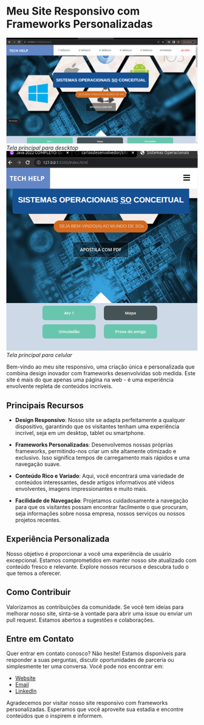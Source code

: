 # Meu Site Responsivo com Frameworks Personalizadas
![Imagem de Tela Inicial](https://github.com/carlosdesenvolvedor/siteSistemaOperacional/blob/main/fotosREADME/telaGrande.png)
*Tela principal para descktop*
![Imagem de Tela Inicial](https://github.com/carlosdesenvolvedor/siteSistemaOperacional/blob/main/fotosREADME/telaCelular.png)
*Tela principal para celular*

Bem-vindo ao meu site responsivo, uma criação única e personalizada que combina design inovador com frameworks desenvolvidas sob medida. Este site é mais do que apenas uma página na web - é uma experiência envolvente repleta de conteúdos incríveis.

## Principais Recursos

- **Design Responsivo**: Nosso site se adapta perfeitamente a qualquer dispositivo, garantindo que os visitantes tenham uma experiência incrível, seja em um desktop, tablet ou smartphone.

- **Frameworks Personalizadas**: Desenvolvemos nossas próprias frameworks, permitindo-nos criar um site altamente otimizado e exclusivo. Isso significa tempos de carregamento mais rápidos e uma navegação suave.

- **Conteúdo Rico e Variado**: Aqui, você encontrará uma variedade de conteúdos interessantes, desde artigos informativos até vídeos envolventes, imagens impressionantes e muito mais.

- **Facilidade de Navegação**: Projetamos cuidadosamente a navegação para que os visitantes possam encontrar facilmente o que procuram, seja informações sobre nossa empresa, nossos serviços ou nossos projetos recentes.

## Experiência Personalizada

Nosso objetivo é proporcionar a você uma experiência de usuário excepcional. Estamos comprometidos em manter nosso site atualizado com conteúdo fresco e relevante. Explore nossos recursos e descubra tudo o que temos a oferecer.

## Como Contribuir

Valorizamos as contribuições da comunidade. Se você tem ideias para melhorar nosso site, sinta-se à vontade para abrir uma issue ou enviar um pull request. Estamos abertos a sugestões e colaborações.

## Entre em Contato

Quer entrar em contato conosco? Não hesite! Estamos disponíveis para responder a suas perguntas, discutir oportunidades de parceria ou simplesmente ter uma conversa. Você pode nos encontrar em:

- [Website](https://silly-brigadeiros-a18f43.netlify.app/)
- [Email](carlosjs_cia@hotmail.com)
- [LinkedIn](https://www.linkedin.com/in/exemplo)

Agradecemos por visitar nosso site responsivo com frameworks personalizadas. Esperamos que você aproveite sua estadia e encontre conteúdos que o inspirem e informem.
